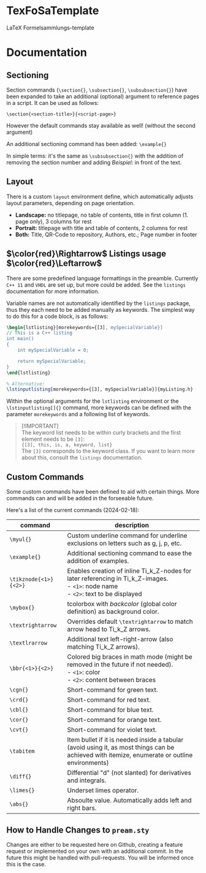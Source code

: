 # TexFoSaTemplate
LaTeX  Formelsammlungs-template


# Documentation
## Sectioning
Section commands (`\section{}`, `\subsection{}`, `\subsubsection{}`) have been expanded to take an additional (optional) argument to reference pages in a script. It can be used as follows:

```TeX
\section{<section-title>}{<script-page>}
```
However the default commands stay available as well! (without the second argument)

An additional sectioning command has been added: `\example{}`

In simple terms: it's the same as `\subsubsection{}` with the addition of removing the section number and adding _Beispiel:_ in front of the text.


## Layout
There is a custom `layout` environment define, which automatically adjusts layout parameters, depending on page orientation.
 - **Landscape:** no titlepage, no table of contents, title in first column (1. page only), 3 columns for rest
 - **Portrait:** titlepage with title and table of contents, 2 columns for rest
 - **Both:** Title, QR-Code to repository, Authors, etc.; Page number in footer

## $\color{red}\Rightarrow$ Listings usage $\color{red}\Leftarrow$
There are some predefined language formattings in the preamble. Currently `C++ 11` and `VHDL` are set up, but more could be added. See the `listings` documentation for more information.

Variable names are not automatically identified by the `listings` package, thus they each need to be added manually as keywords. The simplest way to do this for a code block, is as follows:
```LaTeX
\begin{lstlisting}[morekeywords={[3], mySpecialVariable}]
// This is a C++ listing
int main()
{
    int mySpecialVariable = 0;

    return mySpecialVariable;
}
\end{lstlisting}

% Alternative:
\lstinputlisting[morekeywords={[3], mySpecialVariable}]{myListing.h}
```
Within the optional arguments for the `lstlisting` environment or the `\lstinputlisting[]{}` command, more keywords can be defined with the parameter `morekeywords` and a following list of keywords.

> [!IMPORTANT]\
> The keyword list needs to be within curly brackets and the first element needs to be `[3]`: \
> `{[3], this, is, a, keyword, list}`\
> The `[3]` corresponds to the keyword class. If you want to learn more about this, consult the `listings` documentation.

## Custom Commands
Some custom commands have been defined to aid with certain things. More commands can and will be added in the forseeable future.

Here's a list of the current commands (2024-02-18):

| **command**           | **description** |
|-----------------------|-----------------|
| `\myul{}`             | Custom underline command for underline exclusions on letters such as g, j, p, etc. |
| `\example{}`          | Additional sectioning command to ease the addition of examples. |
| `\tikznode{<1>}{<2>}` | Enables creation of inline Ti_k_Z-nodes for later referencing in Ti_k_Z-images.<br> - `<1>`: node name<br> - `<2>`: text to be displayed          |
| `\mybox{}`            | tcolorbox with _backcolor_ (global color definition) as background color. |
| `\textrightarrow`     | Overrides default `\textrightarrow` to match arrow head to Ti_k_Z arrows. |
| `\textlrarrow`        | Additional text left-right-arrow (also matching Ti_k_Z arrows). |
| `\bbr{<1>}{<2>}`      | Colored big braces in math mode (might be removed in the future if not needed).<br>- `<1>`: color<br>- `<2>`: content between braces              |
| `\cgn{}`              | Short-command for green text. |
| `\crd{}`              | Short-command for red text. |
| `\cbl{}`              | Short-command for blue text. |
| `\cor{}`              | Short-command for orange text. |
| `\cvt{}`              | Short-command for violet text. |
| `\tabitem`            | Item bullet if it is needed inside a tabular <br>(avoid using it, as most things can be achieved with itemize, enumerate or outline environments) |
| `\diff{}`             | Differential "d" (not slanted) for derivatives and integrals. |
| `\limes{}`            | Underset limes operator. |
| `\abs{}`              | Absoulte value. Automatically adds left and right bars. |



## How to Handle Changes to `pream.sty`
Changes are either to be requested here on Github, creating a feature request or implemented on your own with an additional commit. In the future this might be handled with pull-requests. You will be informed once this is the case.
